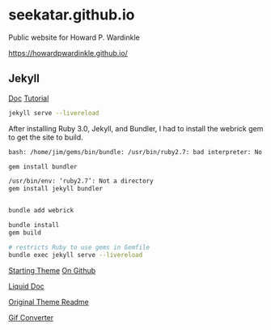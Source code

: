 # seekatar.github.io
Public website for Howard P. Wardinkle

https://howardpwardinkle.github.io/

## Jekyll

[Doc](https://jekyllrb.com/docs/)
[Tutorial](https://jekyllrb.com/docs/step-by-step/01-setup/)

```bash
jekyll serve --livereload
```

After installing Ruby 3.0, Jekyll, and Bundler, I had to install the webrick gem to get the site to build.

```bash
bash: /home/jim/gems/bin/bundle: /usr/bin/ruby2.7: bad interpreter: No such file or directory

gem install bundler

/usr/bin/env: ‘ruby2.7’: Not a directory
gem install jekyll bundler


bundle add webrick
```

```bash
bundle install
gem build

# restricts Ruby to use gems in Gemfile
bundle exec jekyll serve --livereload
```

[Starting Theme](https://tianqi.name/jekyll-TeXt-theme/)
[On Github](https://github.com/kitian616/jekyll-TeXt-theme)

[Liquid Doc](https://shopify.github.io/liquid/tags/iteration/)

[Original Theme Readme](text_README.md)

[Gif Converter](https://ezgif.com/)